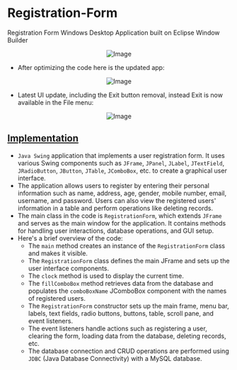 # Registration-Form
Registration Form Windows Desktop Application built on Eclipse Window Builder

<p align="center">
  <img src="https://user-images.githubusercontent.com/24220136/223286360-5916ce24-01d2-40db-91aa-00d531938f6c.png" alt="Image">
</p>

- After optimizing the code here is the updated app:
  
<p align="center">
  <img src="https://user-images.githubusercontent.com/24220136/223347329-ac4e3a2a-facb-4ec7-b7e3-305856d32057.png" alt="Image">
</p>

- Latest UI update, including the Exit button removal, instead Exit is now available in the File menu:

<p align="center">
  <img src="https://user-images.githubusercontent.com/24220136/225279921-3dbe88d3-5fed-48e2-864f-ea27115b570e.png" alt="Image">
</p>

## [Implementation](https://github.com/af4092/Registration-Form/tree/main/Registration/src)

- `Java Swing` application that implements a user registration form. It uses various Swing components such as `JFrame`, `JPanel`, `JLabel`, `JTextField`, `JRadioButton`, `JButton`, `JTable`, `JComboBox`, etc. to create a graphical user interface.
- The application allows users to register by entering their personal information such as name, address, age, gender, mobile number, email, username, and password. Users can also view the registered users' information in a table and perform operations like deleting records.
- The main class in the code is `RegistrationForm`, which extends `JFrame` and serves as the main window for the application. It contains methods for handling user interactions, database operations, and GUI setup.
- Here's a brief overview of the code:
  - The `main` method creates an instance of the `RegistrationForm` class and makes it visible.
  - The `RegistrationForm` class defines the main JFrame and sets up the user interface components.
  - The `clock` method is used to display the current time.
  - The `fillComboBox` method retrieves data from the database and populates the `comboBoxName` JComboBox component with the names of registered users.
  - The `RegistrationForm` constructor sets up the main frame, menu bar, labels, text fields, radio buttons, buttons, table, scroll pane, and event listeners.
  - The event listeners handle actions such as registering a user, clearing the form, loading data from the database, deleting records, etc.
  - The database connection and CRUD operations are performed using `JDBC` (Java Database Connectivity) with a MySQL database.
